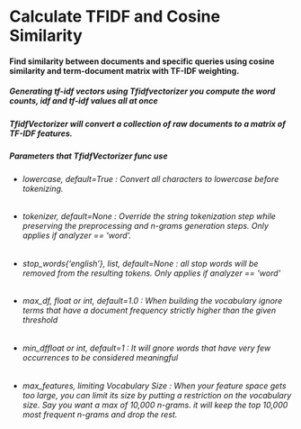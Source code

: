 <h1>Calculate TFIDF and Cosine Similarity</h1>

<h4>Find similarity between documents and specific queries using cosine similarity and term-document matrix with TF-IDF weighting.</h4>

<h5>Generating tf-idf vectors using Tfidfvectorizer you compute the word counts, idf and tf-idf values all at once</h5>
<h5>TfidfVectorizer will convert a collection of raw documents to a matrix of TF-IDF features.</h5>
<h5>Parameters that TfidfVectorizer func use </h5>

<ul>
    <li><h6> lowercase, default=True :
    Convert all characters to lowercase before tokenizing.</h6>
   </li>
    <li><h6> tokenizer, default=None :
    Override the string tokenization step while preserving the preprocessing and n-grams generation steps.
    Only applies if analyzer == 'word'.</h6>
   </li>
    <li> <h6>stop_words{‘english’}, list, default=None :
    all stop words will be removed from the resulting tokens. Only applies if analyzer == 'word'</h6>
   </li>
    <li> <h6>max_df, float or int, default=1.0 :
    When building the vocabulary ignore terms that have a document frequency strictly higher than the given           threshold</h6>
    </li>
    <li> <h6>min_dffloat or int, default=1 :
    It will gnore words that have very few occurrences to be considered meaningful</h6>
   </li>
    <li> <h6>max_features, limiting Vocabulary Size :
     When your feature space gets too large, you can limit its size by putting a restriction on the vocabulary          size. Say you want a max of 10,000 n-grams. it will keep the top 10,000 most frequent n-grams and      drop the rest.</h6>
   </li>
    
    
    
</ul>
    
    
 
